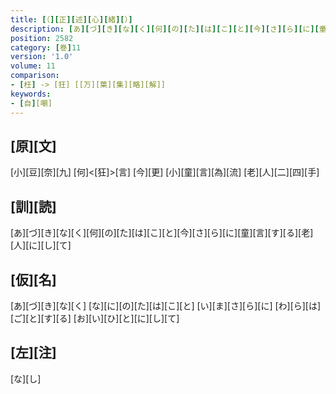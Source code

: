 ```yaml
---
title: [（][正][述][心][緒][）]
description: [あ][づ][き][な][く][何][の][た][は][こ][と][今][さ][ら][に][童][言][す][る][老][人][に][し][て]
position: 2582
category: [巻]11
version: '1.0'
volume: 11
comparison:
- [枉] -> [狂] [[万][葉][集][略][解]]
keywords:
- [自][嘲]
---
```


## [原][文]

[小][豆][奈][九] [何]<[狂]>[言] [今][更] [小][童][言][為][流] [老][人][二][四][手]

## [訓][読]

[あ][づ][き][な][く][何][の][た][は][こ][と][今][さ][ら][に][童][言][す][る][老][人][に][し][て]

## [仮][名]

[あ][づ][き][な][く] [な][に][の][た][は][こ][と] [い][ま][さ][ら][に] [わ][ら][は][ご][と][す][る] [お][い][ひ][と][に][し][て]

## [左][注]

[な][し]

